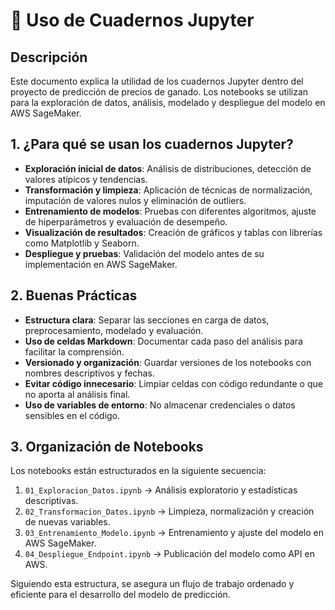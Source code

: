 # 📒 Uso de Cuadernos Jupyter

## Descripción
Este documento explica la utilidad de los cuadernos Jupyter dentro del proyecto de predicción de precios de ganado. Los notebooks se utilizan para la exploración de datos, análisis, modelado y despliegue del modelo en AWS SageMaker.

## 1. ¿Para qué se usan los cuadernos Jupyter?
- **Exploración inicial de datos**: Análisis de distribuciones, detección de valores atípicos y tendencias.
- **Transformación y limpieza**: Aplicación de técnicas de normalización, imputación de valores nulos y eliminación de outliers.
- **Entrenamiento de modelos**: Pruebas con diferentes algoritmos, ajuste de hiperparámetros y evaluación de desempeño.
- **Visualización de resultados**: Creación de gráficos y tablas con librerías como Matplotlib y Seaborn.
- **Despliegue y pruebas**: Validación del modelo antes de su implementación en AWS SageMaker.

## 2. Buenas Prácticas
- **Estructura clara**: Separar las secciones en carga de datos, preprocesamiento, modelado y evaluación.
- **Uso de celdas Markdown**: Documentar cada paso del análisis para facilitar la comprensión.
- **Versionado y organización**: Guardar versiones de los notebooks con nombres descriptivos y fechas.
- **Evitar código innecesario**: Limpiar celdas con código redundante o que no aporta al análisis final.
- **Uso de variables de entorno**: No almacenar credenciales o datos sensibles en el código.

## 3. Organización de Notebooks
Los notebooks están estructurados en la siguiente secuencia:

1. `01_Exploracion_Datos.ipynb` → Análisis exploratorio y estadísticas descriptivas.
2. `02_Transformacion_Datos.ipynb` → Limpieza, normalización y creación de nuevas variables.
3. `03_Entrenamiento_Modelo.ipynb` → Entrenamiento y ajuste del modelo en AWS SageMaker.
4. `04_Despliegue_Endpoint.ipynb` → Publicación del modelo como API en AWS.

Siguiendo esta estructura, se asegura un flujo de trabajo ordenado y eficiente para el desarrollo del modelo de predicción.

